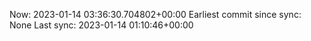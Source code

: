 Now: 2023-01-14 03:36:30.704802+00:00 Earliest commit since sync: None Last sync: 2023-01-14 01:10:46+00:00
